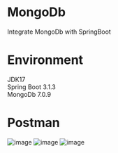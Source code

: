 # MongoDb
Integrate MongoDb with SpringBoot  
# Environment  
JDK17  
Spring Boot 3.1.3  
MongoDb 7.0.9

# Postman
![image](https://github.com/Nero811/MongoDb/assets/129769018/dfd8356f-7e05-46be-959b-81e14a540893)
![image](https://github.com/Nero811/MongoDb/assets/129769018/b7fc0bb8-e000-4020-99a5-ae4842c3d1d3)
![image](https://github.com/Nero811/MongoDb/assets/129769018/a7f74cea-484a-4216-9262-72d476bcd342)

